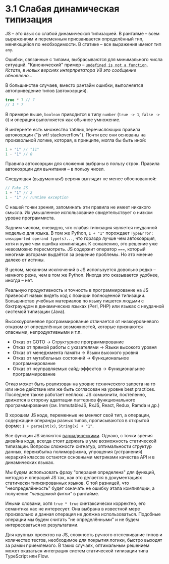 # 3.1 Слабая динамическая типизация

JS – это язык со слабой динамической типизацией. В рантайме – всем выражениям и переменным присваивается определённый тип,
меняющийся по необходимости. В статике – все выражения имеют тип `any`.

Ошибки, связанные с типами, выбрасываются для минимального числа ситуаций. "Канонический" пример –
[`undefined is not a function`](https://www.google.com.ua/search?q=undefined+is+not+a+function).
*Кстати, в новых версиях интерпретатора V8 это сообщение обновлено...*

В большинстве случаев, вместо рантайм ошибки, выполняется автоприведение типов (автокоэрция).

```js
true * 7 // 7
// 1 * 7
```

В примере выше, `boolean` приводится к типу `number` (`true -> 1`, `false -> 0`) и операция выполняется
как обычное умножение.

В интернете есть множество таблиц перечисляющих правила автокоэрции ("js wtf stackoverflow").
Почти все они основаны на произвольной логике, которая, в принципе, могла бы быть иной:

```js
1 + "1" // "11"
1 - "1" // 0
```

Правила автокоэрции для сложения выбраны в пользу строк.
Правила автокоэрции для вычитания – в пользу чисел.

Следующая (выдуманная!) версия выглядит не менее обоснованной:

```js
// Fake JS
1 + "1" // 2
1 - "1" // runtime exception
```

С нашей точки зрения, запоминать эти правила не имеет никакого смысла.
Их умышленное использование свидетельствует о низком уровне программиста.

Задним числом, очевидно, что слабая типизация является неудачной моделью для языка.
В том же Python, `1 + "1"` порождает `TypeError: unsupported operand type(s)...`, что гораздо лучше чем автокоэрция,
хотя и хуже чем ошибка компиляции. К сожалению, это решение уже невозможно пересмотреть.
JS содержит оператор `===`, который многими авторами выдаётся за решение проблемы. Но это мнение далеко от истины.

В целом, механизм исключений в JS используется довольно редко – намного реже, чем в том же Python.
Иногда это оказывается удобнее, иногда – нет.

Реальную продуктивность и точность в программирование на JS привносит навык видеть код с позиции
полноценной типизации. Большинство учебных материалов по языку пишется людьми с бэкграундом
в динамических языках (Perl, PHP) или языках с неудачной системой типизации (Java).

Высокоуровневое программирование отличается от низкоуровневого отказом от определённых возможностей,
которые признаются опасными, непродуктивными и т.п.

* Отказ от GOTO &rarr; Структурное программирование
* Отказ от прямой работы с указателями &rarr; Языки высокого уровня
* Отказ от менеджмента памяти &rarr; Языки высокого уровня
* Отказ от мутабельных состояний &rarr; Функциональное программирование
* Отказ от неуправляемых сайд-эффектов &rarr; Функциональное программирование

Отказ может быть реализован на уровне технического запрета на то или иное
действие или же быть согласован на уровне best practices. Последнее также работает неплохо.
JS комьюнити, постепенно, движется в сторону адаптации паттернов функционального программирования
(см. ImmutableJS, RxJS, React, Redux, Ramda и др.)

В хорошем JS коде, переменные не меняют свой тип, а операции, содержащие операнды разных типов,
прописываются в открытой форме: `1 + parseInt(x)`, `String(x) + "1"`.

Все функции JS являются [вариадическими](https://en.wikipedia.org/wiki/Variadic_function). Однако,
с точки зрения дизайна кода, всегда стоит держать в уме возможность статической типизации.
Вопросы сложности сигнатур, оптимальности структур данных, переизбытка полиморфизма, упрощения (устранения)
иерархий классов остаются основными метриками качества API и в динамических языках.

Мы будем использовать фразу "операция определена" для функций, методов и операций JS так, как это
делается в документациях статически типизированных языков. С той разницей, что "неопределённость"
будет означать не ошибку этапа компиляции, а получение *"неведомой фигни"* в рантайме.

Иными словами, хотя `true * true` синтаксически корректно, его семантика нас не интересует.
Она выбрана в известной мере произвольно и данная операция не должна использоваться.
Подобные операции мы будем считать "не определёнными" и не будем
интересоваться их результатами.

Для крупных проектов на JS, сложность ручного отслеживание типов и количество тестов, необходимое
для покрытия логики, быстро выходят за рамки приемлемого. В таких случаях, оптимальным решением
может оказаться интеграция систем статической типизации типа TypeScript или Flow.
